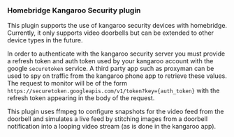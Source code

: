 ### Homebridge Kangaroo Security plugin
This plugin supports the use of kangaroo security devices with homebridge.
Currently, it only supports video doorbells but can be extended to other device types in the future.

In order to authenticate with the kangaroo security server you must provide a refresh token and auth token used by your kangaroo
account with the google `securetoken` service. A third party app such as proxyman can be used to spy on traffic from the 
kangaroo phone app to retrieve these values. The request to monitor will be of the form
`https://securetoken.googleapis.com/v1/token?key={auth_token}` with the refresh token appearing in the body of the request.

This plugin uses ffmpeg to configure snapshots for the video feed from the doorbell and simulates a live feed
by stitching images from a doorbell notification into a looping video stream (as is done in the kangaroo app).